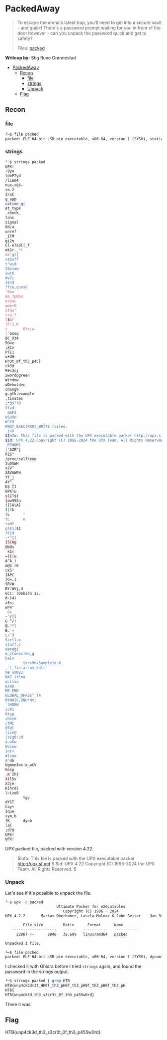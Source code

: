 # PackedAway

> To escape the arena's latest trap, you'll need to get into a secure vault - and quick! There's a password prompt waiting for you in front of the door however - can you unpack the password quick and get to safety?
> 
> Files: [packed](rev_packedaway/rev_packedaway/packed)

**Writeup by:** Stig Rune Grønnestad

- [PackedAway](#packedaway)
	- [Recon](#recon)
		- [file](#file)
		- [strings](#strings)
		- [Unpack](#unpack)
	- [Flag](#flag)

## Recon

### file
```bash
└─$ file packed
packed: ELF 64-bit LSB pie executable, x86-64, version 1 (SYSV), statically linked, no section header
```

### strings
```bash
└─$ strings packed
UPX!
-9ya
tdoP7yd
/lib64
nux-x86-
so.2
3/aC
g_app
cation_g[
et_type
_check_
tanc
signal
0d;a
unref
_ITM
gi2m
Cl-eTabl[_f
mkSr._*(
mk'gt{
x$buff
t"wid
28view
xwtK
#v7c
Jend
?fz&,quesd
'0ow
E6_7pWbx
ospac
mmk+G
Sfau^
cxa_f
t$&r
[P-2.0
c       6Ye;w
[`bssq
BC_034
5O=e
;XCv
PTE1
u+UH
Hr3t_0f_th3_p45}
ck3d
F#s3cj
5w0rdogreen
Window
wDeholder
chang%
g.gtk.example
,tivates
;*3$"?D
Vfvd
 &6F2
USQRH
W^YH
PROT_EXEC|PROT_WRITE failed.
_j<X
$Info: This file is packed with the UPX executable packer http://upx.sf.net $
$Id: UPX 4.22 Copyright (C) 1996-2024 the UPX Team. All Rights Reserved. $
_RPWQM)
j"AZR^j
PZS^
/proc/self/exe
IuDSWH
s2V^
XAVAWPH
YT_j
AY^_
D$ [I
UPX!u
slIT$}
}aw993u
([]A\A]
I[8k
(L      "
tL      n
+xHf
p(E1[$1
fFj9
~*"|]
I5(Ag
@bQs
 k1(
=(I[u
A^A_)
m@S r6
ck5?
JAPC
JG=,1
SRVW
RY?WVj,4
GCC: (Debian 12.
0-14)
x$<;
wP4"
 Gx_
~"/!l
G ^/!
@.?!l
B.'=
L/`d
Scrt1.o
stuff.c
deregi
m_clones)do_g
balo
        tors9ux5omple)d.0
_`!_fin`array_entr`
me ummy2
NX7_)t*ma
activa
6FRA
ME_END
GLOBAL_OFFSET_TA
DYN#IC,GNU*Hm;
`3HDRW
icPi
0typ
check
cTMC
@Tgl
(ize@
|sig0:LM
a.wGw
Wview
]nt+
#[smo
A'db
UgmonIwx!a_wCV
Gosp
.m`Ih{
X(l5v
XJje
K]hrdl
l>ize8
        tgv
dY1T
Cay+
3que
sym,b
fK      dynb
la(
;d?@
UPX!
UPX!
```

UPX packed file, packed with version 4.22.

> $Info: This file is packed with the UPX executable packer http://upx.sf.net $
$Id: UPX 4.22 Copyright (C) 1996-2024 the UPX Team. All Rights Reserved. $

### Unpack
Let's see if it's possible to unpack the file.

```bash
└─$ upx -d packed
                       Ultimate Packer for eXecutables
                          Copyright (C) 1996 - 2024
UPX 4.2.2       Markus Oberhumer, Laszlo Molnar & John Reiser    Jan 3rd 2024

        File size         Ratio      Format      Name
   --------------------   ------   -----------   -----------
     22867 <-      8848   38.69%   linux/amd64   packed

Unpacked 1 file.
```

```bash
└─$ file packed
packed: ELF 64-bit LSB pie executable, x86-64, version 1 (SYSV), dynamically linked, interpreter /lib64/ld-linux-x86-64.so.2, BuildID[sha1]=d24a6e8eef367eb565e8bb90fe3ef9e9d0a71a43, for GNU/Linux 3.2.0, not stripped
```

I checked it with Ghidra before I tried `strings` again, and found the password in the strings output.

```bash
└─$ strings packed | grep HTB
HTB{unp4ck3dr3t_HH0f_th3_pH0f_th3_pH0f_th3_pH0f_th3_pH
HTB{
HTB{unp4ck3d_th3_s3cr3t_0f_th3_p455w0rd}
```

There it was.

## Flag

HTB{unp4ck3d_th3_s3cr3t_0f_th3_p455w0rd}
